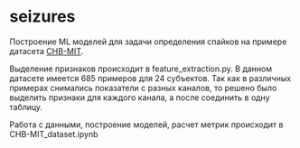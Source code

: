# seizures

Построение ML моделей для задачи определения спайков на примере датасета [CHB-MIT](https://physionet.org/content/chbmit/1.0.0/).

Выделение признаков происходит в feature_extraction.py. В данном датасете имеется 685 примеров для 24 субъектов.
Так как в различных примерах снимались показатели с разных каналов, то решено было выделить признаки для каждого канала, а после соединить в одну таблицу.

Работа с данными, построение моделей, расчет метрик происходит в CHB-MIT_dataset.ipynb
